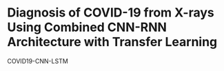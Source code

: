 # Diagnosis of COVID-19 from X-rays Using Combined CNN-RNN Architecture with Transfer Learning
 COVID19-CNN-LSTM
